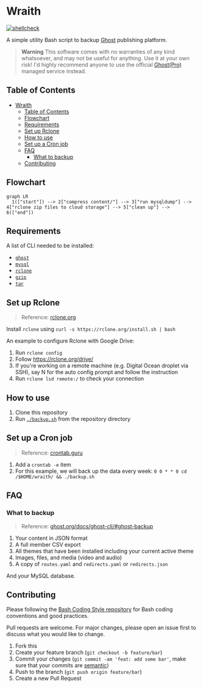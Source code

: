 # Wraith

[![shellcheck](https://github.com/ngshiheng/wraith/actions/workflows/shellcheck.yml/badge.svg)](https://github.com/ngshiheng/wraith/actions/workflows/shellcheck.yml)

A simple utility Bash script to backup [Ghost](https://github.com/TryGhost/Ghost) publishing platform.

> **Warning**
> This software comes with no warranties of any kind whatsoever, and may not be useful for anything. Use it at your own risk! I'd highly recommend anyone to use the official [Ghost(Pro)](https://ghost.org/pricing/) managed service instead.

## Table of Contents

- [Wraith](#wraith)
  - [Table of Contents](#table-of-contents)
  - [Flowchart](#flowchart)
  - [Requirements](#requirements)
  - [Set up Rclone](#set-up-rclone)
  - [How to use](#how-to-use)
  - [Set up a Cron job](#set-up-a-cron-job)
  - [FAQ](#faq)
    - [What to backup](#what-to-backup)
  - [Contributing](#contributing)

## Flowchart

```mermaid
graph LR
  1(["start"]) --> 2["compress content/"] --> 3["run mysqldump"] --> 4["rclone zip files to cloud storage"] --> 5["clean up"] --> 6(["end"])
```

## Requirements

A list of CLI needed to be installed:

-   [`ghost`](https://ghost.org/docs/ghost-cli/)
-   [`mysql`](https://www.mysql.com/)
-   [`rclone`](https://rclone.org/install/)
-   [`gzip`](https://www.gnu.org/software/gzip/)
-   [`tar`](https://www.gnu.org/software/tar/)

## Set up Rclone

> Reference: [rclone.org](https://rclone.org/)

Install `rclone` using `curl -s https://rclone.org/install.sh | bash`

An example to configure Rclone with Google Drive:

1. Run `rclone config`
2. Follow https://rclone.org/drive/
3. If you're working on a remote machine (e.g. Digital Ocean droplet via SSH), say N for the auto config prompt and follow the instruction
4. Run `rclone lsd remote:/` to check your connection

## How to use

1. Clone this repository
2. Run [`./backup.sh`](backup.sh) from the repository directory

## Set up a Cron job

> Reference: [crontab.guru](https://crontab.guru/every-week)

1. Add a `crontab -e` item
2. For this example, we will back up the data every week: `0 0 * * 0 cd /$HOME/wraith/ && ./backup.sh`

## FAQ

### What to backup

> Reference: [ghost.org/docs/ghost-cli/#ghost-backup](https://ghost.org/docs/ghost-cli/#ghost-backup)

1. Your content in JSON format
2. A full member CSV export
3. All themes that have been installed including your current active theme
4. Images, files, and media (video and audio)
5. A copy of `routes.yaml` and `redirects.yaml` or `redirects.json`

And your MySQL database.

## Contributing

Please following the [Bash Coding Style repository](https://github.com/icy/bash-coding-style) for Bash coding conventions and good practices.

Pull requests are welcome. For major changes, please open an issue first to discuss what you would like to change.

1. Fork this
2. Create your feature branch (`git checkout -b feature/bar`)
3. Commit your changes (`git commit -am 'feat: add some bar'`, make sure that your commits are [semantic](https://www.conventionalcommits.org/en/v1.0.0/#summary))
4. Push to the branch (`git push origin feature/bar`)
5. Create a new Pull Request
